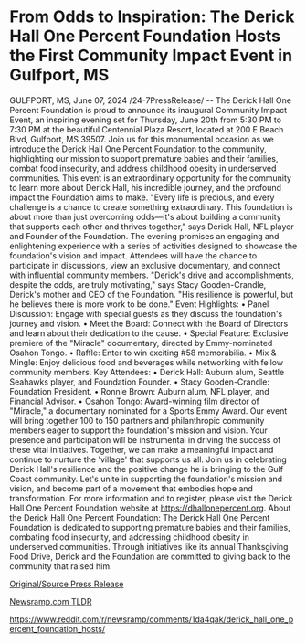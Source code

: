 # From Odds to Inspiration: The Derick Hall One Percent Foundation Hosts the First Community Impact Event in Gulfport, MS

GULFPORT, MS, June 07, 2024 /24-7PressRelease/ -- The Derick Hall One Percent Foundation is proud to announce its inaugural Community Impact Event, an inspiring evening set for Thursday, June 20th from 5:30 PM to 7:30 PM at the beautiful Centennial Plaza Resort, located at 200 E Beach Blvd, Gulfport, MS 39507.  Join us for this monumental occasion as we introduce the Derick Hall One Percent Foundation to the community, highlighting our mission to support premature babies and their families, combat food insecurity, and address childhood obesity in underserved communities. This event is an extraordinary opportunity for the community to learn more about Derick Hall, his incredible journey, and the profound impact the Foundation aims to make.  "Every life is precious, and every challenge is a chance to create something extraordinary. This foundation is about more than just overcoming odds—it's about building a community that supports each other and thrives together," says Derick Hall, NFL player and Founder of the Foundation.  The evening promises an engaging and enlightening experience with a series of activities designed to showcase the foundation's vision and impact. Attendees will have the chance to participate in discussions, view an exclusive documentary, and connect with influential community members.  "Derick's drive and accomplishments, despite the odds, are truly motivating," says Stacy Gooden-Crandle, Derick's mother and CEO of the Foundation. "His resilience is powerful, but he believes there is more work to be done."  Event Highlights: •	Panel Discussion: Engage with special guests as they discuss the foundation's journey and vision. •	Meet the Board: Connect with the Board of Directors and learn about their dedication to the cause. •	Special Feature: Exclusive premiere of the "Miracle" documentary, directed by Emmy-nominated Osahon Tongo. •	Raffle: Enter to win exciting #58 memorabilia. •	Mix & Mingle: Enjoy delicious food and beverages while networking with fellow community members.  Key Attendees: •	Derick Hall: Auburn alum, Seattle Seahawks player, and Foundation Founder. •	Stacy Gooden-Crandle: Foundation President. •	Ronnie Brown: Auburn alum, NFL player, and Financial Advisor. •	Osahon Tongo: Award-winning film director of "Miracle," a documentary nominated for a Sports Emmy Award.  Our event will bring together 100 to 150 partners and philanthropic community members eager to support the foundation's mission and vision. Your presence and participation will be instrumental in driving the success of these vital initiatives. Together, we can make a meaningful impact and continue to nurture the 'village' that supports us all.  Join us in celebrating Derick Hall's resilience and the positive change he is bringing to the Gulf Coast community. Let's unite in supporting the foundation's mission and vision, and become part of a movement that embodies hope and transformation.  For more information and to register, please visit the Derick Hall One Percent Foundation website at https://dhallonepercent.org.  About the Derick Hall One Percent Foundation: The Derick Hall One Percent Foundation is dedicated to supporting premature babies and their families, combating food insecurity, and addressing childhood obesity in underserved communities. Through initiatives like its annual Thanksgiving Food Drive, Derick and the Foundation are committed to giving back to the community that raised him. 

[Original/Source Press Release](https://www.24-7pressrelease.com/press-release/511504/from-odds-to-inspiration-the-derick-hall-one-percent-foundation-hosts-the-first-community-impact-event-in-gulfport-ms)
                    

[Newsramp.com TLDR](None) 

https://www.reddit.com/r/newsramp/comments/1da4qak/derick_hall_one_percent_foundation_hosts/